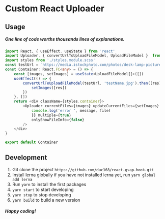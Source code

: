 # Custom React Uploader

## Usage
##### _One line of code worths thousands lines of explanations._

```typescript
import React, { useEffect, useState } from 'react'
import Uploader, { convertUrlToUploadFileModel, UploadFileModel }  from 'react-gsap-hook'
import styles from './styles.module.scss'
const testUrl = `https://media.istockphoto.com/photos/desk-lamp-picture-id534400418?b=1&k=20&m=534400418&s=170667a&w=0&h=kWgxXtGPOGYwOg5WdvFebM_z3wAQBUG2wrTf24oBWTc=`
const Container: React.FC<any> = () => {
    const [images, setImages] = useState<UploadFileModel[]>([])
    useEffect(() => {
        convertUrlToUploadFileModel(testUrl, 'testName.jpg').then((res) => {
            setImages([res])
        })
    }, [])
    return <div className={styles.container}>
        <Uploader currentFiles={images} updateCurrentFiles={setImages} onError={(message, file) => {
            console.log('error ', message, file)
            }} multiple={true}
            onlyShowFileInfo={false}        
        />
    </div>
}

export default Container
```

## Development
1. Git clone the project ``https://github.com/duc168/react-gsap-hook.git``
2. Install lerna globally if you have not installed lerna yet, run ``yarn global add lerna``
3. Run ``yarn`` to install the first packages
4. ``yarn start`` to start developing
5. ``yarn stop`` to stop developing
6. ``yarn build`` to build a new version

##### _Happy coding!_
